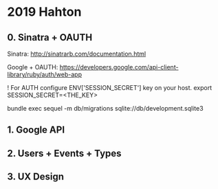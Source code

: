 # 2019 Hahton

## 0. Sinatra + OAUTH

Sinatra:
http://sinatrarb.com/documentation.html

Google + OAUTH:
https://developers.google.com/api-client-library/ruby/auth/web-app

! For AUTH configure ENV['SESSION_SECRET'] key on your host.
export SESSION_SECRET=<THE_KEY>

bundle exec sequel -m db/migrations sqlite://db/development.sqlite3

## 1. Google API
## 2. Users + Events + Types
## 3. UX Design